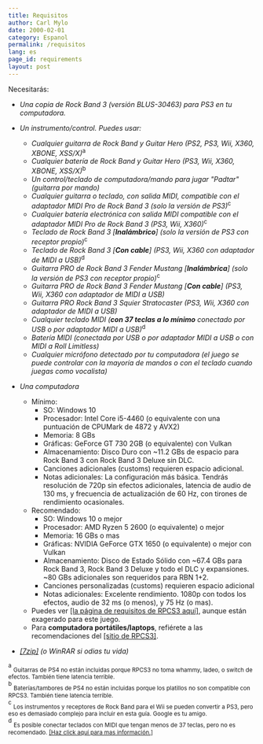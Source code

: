 ```yaml
---
title: Requisitos
author: Carl Mylo
date: 2000-02-01
category: Espanol
permalink: /requisitos
lang: es
page_id: requirements
layout: post
---
```


Necesitarás:
* _Una copia de Rock Band 3 (versión BLUS-30463) para PS3 en tu computadora._
* _Un instrumento/control. Puedes usar:_
	*   _Cualquier guitarra de Rock Band y Guitar Hero (PS2, PS3, Wii, X360, XBONE, XSS/X)_<sup>a
	*   _Cualquier batería de Rock Band y Guitar Hero (PS3, Wii, X360, XBONE, XSS/X)_<sup>b
	*	_Un control/teclado de computadora/mando para jugar "Padtar" (guitarra por mando)_<sup>
	*   _Cualquier guitarra o teclado, con salida MIDI, compatible con el adaptador MIDI Pro de Rock Band 3 (solo la versión de PS3)_<sup>c
	*   _Cualquier batería electrónica con salida MIDI compatible con el adaptador MIDI Pro de Rock Band 3 (PS3, Wii, X360)_<sup>c
	*   _Teclado de Rock Band 3 \[**Inalámbrico**\] (solo la versión de PS3 con receptor propio)_<sup>c
	*   _Teclado de Rock Band 3 \[**Con cable**\] (PS3, Wii, X360 con adaptador de MIDI a USB)_<sup>d
	*   _Guitarra PRO de Rock Band 3 Fender Mustang \[**Inalámbrica**\] (solo la versión de PS3 con receptor propio)_<sup>c
	*   _Guitarra PRO de Rock Band 3 Fender Mustang \[**Con cable**\] (PS3, Wii, X360 con adaptador de MIDI a USB)_
	*   _Guitarra PRO Rock Band 3 Squier Stratocaster (PS3, Wii, X360 con adaptador de MIDI a USB)_
	*   _Cualquier teclado MIDI (**con 37 teclas a lo mínimo** conectado por USB o por adaptador MIDI a USB)_<sup>d
	*   _Batería MIDI (conectada por USB o por adaptador MIDI a USB o con MIDI a Roll Limitless)_<sup>
	*   _Cualquier micrófono detectado por tu computadora (el juego se puede controlar con la mayoría de mandos o con el teclado cuando juegas como vocalista)_
*   _Una computadora_
	* Mínimo:
		* SO: Windows 10
		* Procesador: Intel Core i5-4460 (o equivalente con una puntuación de CPUMark de 4872 y AVX2)
		* Memoria: 8 GBs
		* Gráficas: GeForce GT 730 2GB (o equivalente) con Vulkan
		* Almacenamiento: Disco Duro con ~11.2 GBs de espacio para Rock Band 3 con Rock Band 3 Deluxe sin DLC.
		* Canciones adicionales (customs) requieren espacio adicional.
		* Notas adicionales: La configuración más básica. Tendrás resolución de 720p sin efectos adicionales, latencia de audio de 130 ms, y frecuencia de actualización de 60 Hz, con tirones de rendimiento ocasionales.
	* Recomendado:
		* SO: Windows 10 o mejor
		* Procesador: AMD Ryzen 5 2600 (o equivalente) o mejor
		* Memoria: 16 GBs o mas
		* Gráficas: NVIDIA GeForce GTX 1650 (o equivalente) o mejor con Vulkan
		* Almacenamiento: Disco de Estado Sólido con ~67.4 GBs para Rock Band 3, Rock Band 3 Deluxe y todo el DLC y expansiones. ~80 GBs adicionales son requeridos para RBN 1+2.
		* Canciones personalizadas (customs) requieren espacio adicional
		* Notas adicionales: Excelente rendimiento. 1080p con todos los efectos, audio de 32 ms (o menos), y 75 Hz (o mas).
	* Puedes ver [[la página de requisitos de RPCS3 aquí]](https://rpcs3.net/quickstart), aunque están exagerado para este juego.
	* Para **computadora portátiles/laptops**, refiérete a las recomendaciones del [[sitio de RPCS3]](https://rpcs3.net/quickstart).
 
*   _[[7zip]](https://7zip-es.updatestar.com/) (o WinRAR si odias tu vida)_

<sup>a</sup> <sub>Guitarras de PS4 no están incluidas porque RPCS3 no toma whammy, ladeo, o switch de efectos. También tiene latencia terrible.</sub>  
<sup>b</sup> <sub>Baterías/tambores de PS4 no están incluidas porque los platillos no son compatible con RPCS3. También tiene latencia terrible.</sub>  
<sup>c</sup> <sub>Los instrumentos y receptores de Rock Band para el Wii se pueden convertir a PS3, pero eso es demasiado complejo para incluir en esta guía. Google es tu amigo.</sub>  
<sup>d</sup> <sub>Es posible conectar teclados con MIDI que tengan menos de 37 teclas, pero no es recomendado. [[Haz click aquí para mas información.]](https://hmxmilohax.github.io/rb3-pc/instrumentos/misc/midikeys)</sub> 